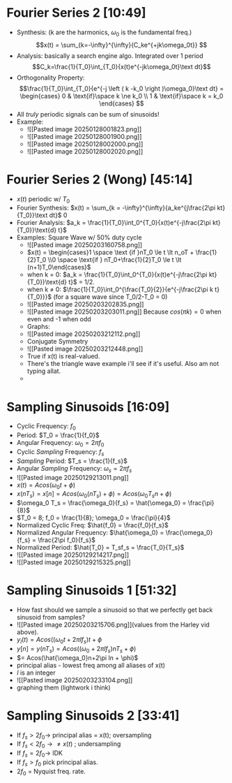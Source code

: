 # Fourier Series 2 [10:49]
* Synthesis: (k are the harmonics, $\omega_0$ is the fundamental freq.)$$x(t) = \sum_{k=-\infty}^{\infty}{C_ke^{+jk\omega_0t}}  $$
* Analysis: basically a search engine algo. Integrated over 1 period$$C_k=\frac{1}{T_0}\int_{T_0}{x(t)e^{-jk\omega_0t}\text dt}$$
* Orthogonality Property: $$\frac{1}{T_0}\int_{T_0}{e^{-j \left ( k -k_0 \right )\omega_0}\text dt} = \begin{cases} 
          0 & \text{if}\space k \ne k_0 \\
          1 & \text{if}\space k = k_0 \end{cases}  
$$
* All _truly_ periodic signals can be sum of sinusoids! 
* Example:
	* ![[Pasted image 20250128001823.png]]
	* ![[Pasted image 20250128001900.png]]
	* ![[Pasted image 20250128002000.png]]
	* ![[Pasted image 20250128002020.png]]

# Fourier Series 2 (Wong) [45:14]
* $x(t)$ periodic w/ $T_0$ 
* Fourier Synthesis: $x(t) = \sum_{k = -\infty}^{\infty}{a_ke^{j\frac{2\pi kt}{T_0}}\text dt}$ 0 
* Fourier Analysis: $a_k = \frac{1}{T_0}\int_0^{T_0}{x(t)e^{-j\frac{2\pi kt}{T_0}}\text{d} t}$  
* Examples: Square Wave w/ 50% duty cycle
	* ![[Pasted image 20250203160758.png]]
	* $x(t) = \begin{cases}1 \space \text {if }nT_0 \le t \lt n_oT + \frac{1}{2}T_0 \\0 \space \text{if } nT_0+\frac{1}{2}T_0 \le t \lt (n+1)T_0\end{cases}$
	* when k = 0: $a_k = \frac{1}{T_0}\int_0^{T_0}{x(t)e^{-j\frac{2\pi kt}{T_0}}\text{d} t}$ = 1/2. 
	* when k $\ne$ 0: $\frac{1}{T_0}\int_0^{\frac{T_0}{2}}{e^{-j\frac{2\pi k t}{T_0}}}$  (for a square wave since T_0/2-T_0 = 0)
	* ![[Pasted image 20250203202835.png]]
	* ![[Pasted image 20250203203011.png]] Because $cos(\pi k) = 0 \text{ when even and -1 when odd}$ 
	* Graphs:
	* ![[Pasted image 20250203212112.png]]
	* Conjugate Symmetry
	* ![[Pasted image 20250203212448.png]]
	* True if x(t) is real-valued.
	* There's the triangle wave example i'll see if it's useful. Also am not typing allat.
	* 
# Sampling Sinusoids [16:09]
* Cyclic Frequency: $f_0$ 
* Period: $T_0 = \frac{1}{f_0}$
* Angular Frequency: $\omega_0 = 2\pi f_0$ 
* Cyclic *Sampling* Frequency: $f_s$
* *Sampling* Period: $T_s = \frac{1}{f_s}$
* Angular *Sampling* Frequency: $\omega_s=2\pi f_s$
* ![[Pasted image 20250129213011.png]]
* $x(t) = Acos(\omega_0t + \phi)$
* $x(nT_s) = x\left [ n \right ]  = Acos(\omega_0(nT_s) + \phi)  = Acos(\omega_0 T_s n + \phi)$
* $\omega_0 T_s = \frac{\omega_0}{f_s} = \hat{\omega_0} = \frac{\pi}{8}$ 
* $T_0 = 8; f_0 = \frac{1}{8}; \omega_0 = \frac{\pi}{4}$ 
* Normalized Cyclic Freq: $\hat{f_0} = \frac{f_0}{f_s}$
* Normalized Angular Frequency: $\hat{\omega_0} = \frac{\omega_0}{f_s} = \frac{2\pi f_0}{f_s}$
* Normalized Period: $\hat{T_0} = T_sf_s = \frac{T_0}{T_s}$
* ![[Pasted image 20250129214217.png]]
* ![[Pasted image 20250129215325.png]]

# Sampling Sinusoids 1 [51:32]
* How fast should we sample a sinusoid so that we perfectly get back sinusoid from samples? 
* ![[Pasted image 20250203215706.png]](values from the Harley vid above).
* $y_l(t) = Acos((\omega_0t + 2\pi lf_s)t + \phi$ 
* $y[n] = y(nT_s) = Acos((\omega_0+2\pi lf_s)nT_s + \phi)$ 
* $= Acos(\hat{\omega_0}n+2\pi ln + \phi)$ 
* principal alias - lowest freq among all aliases of x(t)
* $l$ is an integer 
* ![[Pasted image 20250203233104.png]]
* graphing them (lightwork i think)
# Sampling Sinusoids 2 [33:41]
* If $f_s \gt 2f_0 \rightarrow$ principal alias = x(t); oversampling
* If $f_s \lt 2f_0 \rightarrow \ne x(t)$ ; undersampling
* If $f_s = 2f_0 \rightarrow$ IDK
* If $f_s \gt f_0$ pick principal alias. 
* $2f_0$ = Nyquist freq. rate. 